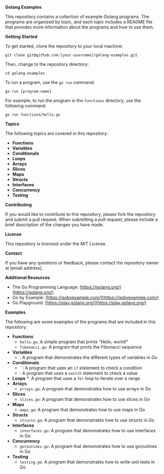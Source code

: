 **Golang Examples**

This repository contains a collection of example Golang programs. The programs are organized by topic, and each topic includes a README file that provides more information about the programs and how to use them.

**Getting Started**

To get started, clone the repository to your local machine:

```
git clone git@github.com:[your-username]/golang-examples.git
```

Then, change to the repository directory:

```
cd golang-examples
```

To run a program, use the `go run` command:

```
go run [program-name]
```

For example, to run the program in the `functions` directory, use the following command:

```
go run functions/hello.go
```

**Topics**

The following topics are covered in this repository:

* **Functions**
* **Variables**
* **Conditionals**
* **Loops**
* **Arrays**
* **Slices**
* **Maps**
* **Structs**
* **Interfaces**
* **Concurrency**
* **Testing**

**Contributing**

If you would like to contribute to this repository, please fork the repository and submit a pull request. When submitting a pull request, please include a brief description of the changes you have made.

**License**

This repository is licensed under the MIT License.

**Contact**

If you have any questions or feedback, please contact the repository owner at [email address].

**Additional Resources**

* The Go Programming Language: [https://golang.org/](https://golang.org/)
* Go by Example: [https://gobyexample.com/](https://gobyexample.com/)
* Go Playground: [https://play.golang.org/](https://play.golang.org/)

**Examples**

The following are some examples of the programs that are included in this repository:

* **Functions**
    * `hello.go`: A simple program that prints "Hello, world!"
    * `fibonacci.go`: A program that prints the Fibonacci sequence
* **Variables**
    * : A program that demonstrates the different types of variables in Go
* **Conditionals**
    * ``: A program that uses an `if` statement to check a condition
    * : A program that uses a `switch` statement to check a value
* **Loops**
    *: A program that uses a `for` loop to iterate over a range
* **Arrays**
    * `arrays.go`: A program that demonstrates how to use arrays in Go
* **Slices**
    * `slices.go`: A program that demonstrates how to use slices in Go
* **Maps**
    * `maps.go`: A program that demonstrates how to use maps in Go
* **Structs**
    * `structs.go`: A program that demonstrates how to use structs in Go
* **Interfaces**
    * `interfaces.go`: A program that demonstrates how to use interfaces in Go
* **Concurrency**
    * `goroutines.go`: A program that demonstrates how to use goroutines in Go
* **Testing**
    * `testing.go`: A program that demonstrates how to write unit tests in Go
